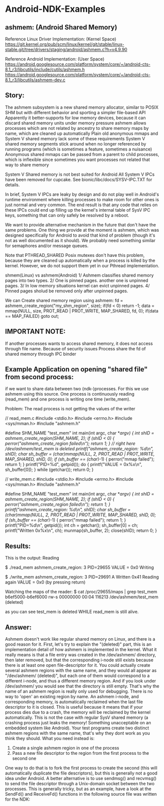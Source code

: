 # Android-NDK-Examples

ashmem: (Android Shared Memory)
-------------------------------

Reference Linux Driver Implementation: (Kernel Space)
	https://git.kernel.org/pub/scm/linux/kernel/git/stable/linux-stable.git/tree/drivers/staging/android/ashmem.c?h=v4.9.90

Reference Android Implementation: (User Space)
	https://android.googlesource.com/platform/system/core/+/android-cts-8.1_r3/libcutils/include/cutils/ashmem.h
	https://android.googlesource.com/platform/system/core/+/android-cts-8.1_r3/libcutils/ashmem-dev.c

Story:
-----

The ashmem subsystem is a new shared memory allocator, similar to POSIX SHM but with different behavior and sporting a simpler file-based API
Apparently it better-supports for low memory devices, because it can discard shared memory units under memory pressure
ashmem allows processes which are not related by ancestry to share memory maps by name, which are cleaned up automatically
Plain old anonymous mmaps and System V shared memory lack some of these requirements
System V shared memory segments stick around when no longer referenced by running programs (which is sometimes a feature, sometimes a nuisance)
Anonymous shared mmaps can be passed from a parent to child processes, which is inflexible since sometimes you want processes not related that way to share memory

System V Shared memory is not best suited for Android
All System V IPCs have been removed for cupcake. See bionic/libc/docs/SYSV-IPC.TXT for details.

In brief, System V IPCs are leaky by design and do not play well in Android's runtime environment where
killing processes to make room for other ones is just normal and very common. The end result is that any
code that relies on these IPCs could end up filling up the kernel's internal table of SysV IPC keys, something
that can only safely be resolved by a reboot.

We want to provide alternative mechanism in the future that don't have the same problems. One thing
we provide at the moment is ashmem, which was designed specifically for Android to avoid that kind of
problem (though it's not as well documented as it should). We probably need something similar for
semaphores and/or message queues.

Note that PTHREAD_SHARED Posix mutexes don't have this problem, because they are cleaned up
automatically when a process is killed by the kernel. However, we do not support them yet in our
Pthread implementation.


shmem(Linux) vs ashmem(Android)
	1/ Ashmem classifies shared memory pages into two types.
	2/ One is pinned pages. another one is unpinned pages.
	3/ In low memory situations kernel can evict unpinned pages.
	4/ Pinned pages sholud be removed only after unpinned pages.
	
We can Create shared memory region using ashmem:
    fd = ashmem_create_region("my_shm_region", size); 
    if(fd < 0) 
        return -1; 
    data = mmap(NULL, size, PROT_READ | PROT_WRITE, MAP_SHARED, fd, 0); 
    if(data == MAP_FAILED) 
        goto out;
	
IMPORTANT NOTE:
---------------
If another processes wants to access shared memory, it does not access through file name. Because of security issues
Process share the fd of shared memory through IPC binder

Example Application on opening "shared file" from second process:
-----------------------------------------------------------------
if we want to share data between two (ndk-)processes. For this we use ashmem using this source.
One process is continuously reading (read_mem) and one process is writing one time (write_mem).

Problem: The read process is not getting the values of the writer

// read_mem.c
#include <stdio.h>
#include <errno.h>
#include <sys/mman.h>
#include "ashmem.h"

#define SHM_NAME "test_mem"
int main(int argc, char **argv) {
    int shID = ashmem_create_region(SHM_NAME, 2);
    if (shID < 0)
    {
        perror("ashmem_create_region failed\n");
        return 1;
    }
    // right here /dev/ashmem/test_mem is deleted
    printf("ashmem_create_region: %d\n", shID);
    char *sh_buffer = (char*)mmap(NULL, 2, PROT_READ | PROT_WRITE, MAP_SHARED, shID, 0);
    if (sh_buffer == (char*)-1)
    {
        perror("mmap failed");
        return 1;
    }
    printf("PID=%d", getpid());
    do
    {
        printf("VALUE = 0x%x\n", sh_buffer[0]);
    }
    while (getchar());
    return 0;
}

// write_mem.c
#include <stdio.h>
#include <errno.h>
#include <sys/mman.h>
#include "ashmem.h"

#define SHM_NAME "test_mem"
int main(int argc, char **argv) {
    int shID = ashmem_create_region(SHM_NAME, 2);
    if (shID < 0)
    {
        perror("ashmem_create_region failed\n");
        return 1;
    }
    printf("ashmem_create_region: %d\n", shID);
    char *sh_buffer = (char*)mmap(NULL, 2, PROT_READ | PROT_WRITE, MAP_SHARED, shID, 0);
    if (sh_buffer == (char*)-1)
    {
        perror("mmap failed");
        return 1;
    }
    printf("PID=%d\n", getpid());
    int ch = getchar();
    sh_buffer[0] = ch;
    printf("Written 0x%x\n", ch);
    munmap(sh_buffer, 2);
    close(shID);
    return 0;
}

Results:
-------
This is the output:
Reading

$ ./read_mem
ashmem_create_region: 3
PID=29655
VALUE = 0x0
Writing

$ ./write_mem
ashmem_create_region: 3
PID=29691
A
Written 0x41
Reading again VALUE = 0x0 (by pressing return)

Watching the maps of the reader:
$ cat /proc/29655/maps | grep test_mem
b6ef5000-b6ef6000 rw-s 00000000 00:04 116213     /dev/ashmem/test_mem (deleted)

as you can see test_mem is deleted WHILE read_mem is still alive.

Answer:
-------
Ashmem doesn't work like regular shared memory on Linux, and there is a good reason for it.
First, let's try to explain the "(deleted)" part, this is an implementation detail of how ashmem is implemented in the kernel. What it really means is that a file entry was created in the /dev/ashmem/ directory, then later removed, but that the corresponding i-node still exists because there is at least one open file-descriptor for it.
You could actually create several ashmem regions with the same name, and they would all appear as "/dev/ashmem/<name> (deleted)", but each one of them would correspond to a different i-node, and thus a different memory region. And if you look under /dev/ashmem/ you would see that the directory is still empty.
That's why the name of an ashmem region is really only used for debugging. There is no way to 'open' an existing region by name.
An ashmem i-node, and corresponding memory, is automatically reclaimed when the last file descriptor to it is closed. This is useful because it means that if your process dies due to a crash, the memory will be reclaimed by the kernel automatically. This is not the case with regular SysV shared memory (a crashing process just leaks the memory! Something unacceptable on an embedded system like Android).
Your test programs create two distinct ashmem regions with the same name, that's why they dont work as you think they should. What you need instead is:

1) Create a single ashmem region in one of the process
2) Pass a new file descriptor to the region from the first process to the second one

One way to do that is to fork the first process to create the second (this will automatically duplicate the file descriptors), but this is generally not a good idea under Android.
A better alternative is to use sendmsg() and recvmsg() to send the file descriptor through a Unix-domain socket between the two processes. This is generally tricky, but as an example, have a look at the SendFd() and ReceiveFd() functions in the following source file was written for the NDK:
